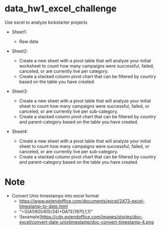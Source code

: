 # data_hw1_excel_challenge
Use excel to analyze kickstarter projects
- Sheet1: 
  - Raw data
  
- Sheet2:
  - Create a new sheet with a pivot table that will analyze your initial worksheet to count how many campaigns were successful, failed, canceled, or are currently live per category.
  - Create a stacked column pivot chart that can be filtered by country based on the table you have created.
  
- Sheet3:
  - Create a new sheet with a pivot table that will analyze your initial sheet to count how many campaigns were successful, failed, or canceled, or are currently live per sub-category.
  - Create a stacked column pivot chart that can be filtered by country and parent-category based on the table you have created.
  
- Sheet4:
  - Create a new sheet with a pivot table that will analyze your initial sheet to count how many campaigns were successful, failed, or canceled, or are currently live per sub-category.
  - Create a stacked column pivot chart that can be filtered by country and parent-category based on the table you have created.


# Note
- Convert Unix timestamps into excel format
  - https://www.extendoffice.com/documents/excel/2473-excel-timestamp-to-date.html
  - "=(((A1/60)/60)/24)+DATE(1970,1,1)"
  - ![example]https://cdn.extendoffice.com/images/stories/doc-excel/convert-date-unixtimestamp/doc-convert-timestamp-4.png
